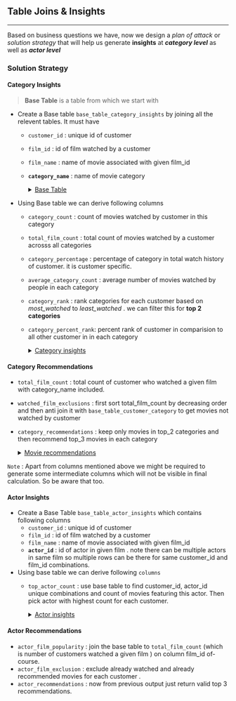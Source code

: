 ## Table Joins & Insights
---

Based on business questions we have,  now we design a *plan of attack* or *solution strategy* that will help us generate **insights** at ***category level*** as well as ***actor level***

### Solution Strategy

#### Category Insights
>  **Base Table** is a table from which we start with 
- Create a Base table `base_table_category_insights` by joining all the relevent tables. It must have 
  - `customer_id` : unique id of customer 
  - `film_id` : id of film watched by a customer
  - `film_name` : name of movie associated with given film_id
  - **`category_name`** : name of movie category  
    <details>
    <summary><u>Base Table</u></summary>

    | customer_id | film_id | film_name           | category_id | category_name |
    | ----------- | ------- | --------------- | ----------- | ------------- |
    | 130         | 80      | BLANKET BEVERLY | 8           | Family        |
    | 459         | 333     | FREAKY POCUS    | 12          | Music         |
    | 408         | 373     | GRADUATE LORD   | 3           | Children      |
    | 333         | 535     | LOVE SUICIDES   | 11          | Horror        |
    | 222         | 450     | IDOLS SNATCHERS | 3           | Children      |

    </details>

- Using Base table we can derive following columns 
   - `category_count` : count of movies watched by customer in this category
  - `total_film_count` : total count of  movies watched by a customer acrosss all categories 
  - `category_percentage` : percentage of category in total watch history of customer. it is customer specific.  
  - `average_category_count` : average number of movies watched by people in each category 
  - `category_rank` : rank categories for each customer based on _most_watched_ to _least_watched_ . we can filter this for **top 2 categories**
   - `category_percent_rank`: percent rank of customer in     comparision to all other customer in  in each category
        <details>
        <summary><u>Category insights</u></summary>
            
        | customer_id | category_rank | category_name | insights                                                                                                        |
        | ----------- | ------------- | ------------- | ----------------------------------------------------------------------------------------------------------- |
        | 1           | 1             | Classics      | You have watched 6 Classics that"s 4 more than the DVD Rental Co. average and puts you top 1 % of experts.  |
        | 1           | 2             | Comedy        | You have watched 5  Comedy films making up 16 % of your total watch history!                                             |
        | 2           | 1             | Sports        | You have watched 5 Sports that"s 3 more than the DVD Rental Co. average and puts you top 3 % of experts.    |
        | 2           | 2             | Classics      | You have watched 4  Classics films making up 15 % of your total watch history!                                             |
        | 3           | 1             | Action        | You have watched 4 Action that"s 2 more than the DVD Rental Co. average and puts you top 5 % of experts.    |
     
        </details>
 
  
  
#### Category Recommendations
  
  - `total_film_count` : total count of customer who watched a given film with category_name included. 
  - `watched_film_exclusions` : first sort total_film_count by decreasing order and then anti join it with `base_table_customer_category` to get movies not watched by customer 
  - `category_recommendations` : keep only movies in top_2 categories and then recommend top_3 movies in each category
    <details>
    <summary><u>Movie recommendations</u></summary>

    | customer_id | category_rank | category_name | recommendation_rank | recommended_movie   |
    | ----------- | ------------- | ------------- | ------------------- | ------------------- |
    | 1           | 1             | Classics      | 1                   | TIMBERLAND SKY      |
    | 1           | 1             | Classics      | 2                   | GILMORE BOILED      |
    | 1           | 1             | Classics      | 3                   | VOYAGE LEGALLY      |
    | 1           | 2             | Comedy        | 1                   | ZORRO ARK           |
    | 1           | 2             | Comedy        | 2                   | CAT CONEHEADS       |
    | 1           | 2             | Comedy        | 3                   | OPERATION OPERATION |
    | 2           | 2             | Classics      | 1                   | FROST HEAD          |


    </details>

  `Note` : Apart from columns mentioned above we might be required to generate some intermediate columns which will not be visible in final calculation. So be aware that too.


#### Actor Insights 
- Create a Base Table `base_table_actor_insights` which contains following columns 
  - `customer_id` : unique id of customer 
  - `film_id` : id of film watched by a customer
  - `film_name` : name of movie associated with given film_id
  - **`actor_id`** : id of actor in given film . note there can be multiple actors in same film so multiple rows can be there for same customer_id and film_id combinations. 
- Using base table we can derive following `columns`
    - `top_actor_count` : use base table to find customer_id, actor_id unique combinations and count of movies featuring this actor. Then pick actor with highest count for each customer. 
      <details>
      <summary><u>Actor insights</u></summary>

      | customer_id | actor_id | actor_name     | top_actor_count | actor_insight                                                                     |
      | ----------- | -------- | -------------- | --------------- | --------------------------------------------------------------------------------- |
      | 503         | 3        | ED CHASE       | 3               | You have watched 3 films featuring Ed ! Here are some other films to binge!.      |
      | 1           | 37       | VAL BOLGER     | 6               | You have watched 6 films featuring Val ! Here are some other films to binge!.     |
      | 2           | 107      | GINA DEGENERES | 5               | You have watched 5 films featuring Gina ! Here are some other films to binge!.    |
      | 3           | 150      | JAYNE NOLTE    | 4               | You have watched 4 films featuring Jayne ! Here are some other films to binge!.   |
      | 4           | 102      | WALTER TORN    | 4               | You have watched 4 films featuring Walter ! Here are some other films to binge!.  |
      </details>

#### Actor Recommendations
- `actor_film_popularity` : join the base table to `total_film_count` (which is number of customers watched a given film ) on column film_id of-course. 
- `actor_film_exclusion` : exclude already watched and already recommended movies for each customer . 
- `actor_recommendations` : now from previous output just return valid top 3 recommendations. 


  

